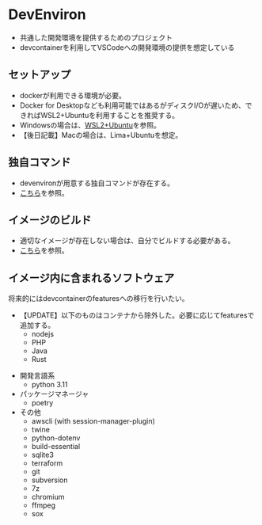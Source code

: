 # DevEnviron

- 共通した開発環境を提供するためのプロジェクト
- devcontainerを利用してVSCodeへの開発環境の提供を想定している

## セットアップ

- dockerが利用できる環境が必要。
- Docker for Desktopなども利用可能ではあるがディスクI/Oが遅いため、できればWSL2+Ubuntuを利用することを推奨する。
- Windowsの場合は、[WSL2+Ubuntu](./docs/setup_windows.md)を参照。
- 【後日記載】Macの場合は、Lima+Ubuntuを想定。

## 独自コマンド

- devenvironが用意する独自コマンドが存在する。
- [こちら](./docs/commands.md)を参照。

## イメージのビルド

- 適切なイメージが存在しない場合は、自分でビルドする必要がある。
- [こちら](./docs/rebuild.md)を参照。

## イメージ内に含まれるソフトウェア

将来的にはdevcontainerのfeaturesへの移行を行いたい。

- 【UPDATE】以下のものはコンテナから除外した。必要に応じてfeaturesで追加する。
  - nodejs
  - PHP
  - Java
  - Rust
* 開発言語系
  * python 3.11
* パッケージマネージャ
  * poetry
* その他
  * awscli (with session-manager-plugin)
  * twine
  * python-dotenv
  * build-essential
  * sqlite3
  * terraform
  * git
  * subversion
  * 7z
  * chromium
  * ffmpeg
  * sox
